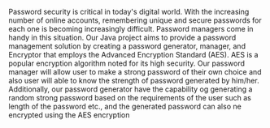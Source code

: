 Password security is critical in today's digital world. With the increasing number of 
online accounts, remembering unique and secure passwords for each one is 
becoming increasingly difficult. Password managers come in handy in this 
situation. Our Java project aims to provide a password management solution by 
creating a password generator, manager, and Encryptor that employs the Advanced 
Encryption Standard (AES). AES is a popular encryption algorithm noted for its 
high security.
Our password manager will allow user to make a strong password of their own 
choice and also user will able to know the strength of password generated by 
him/her.
Additionally, our password generator have the capability og generating a random 
strong password based on the requirements of the user such as length of the 
password etc., and the generated password can also ne encrypted using the AES 
encryption
